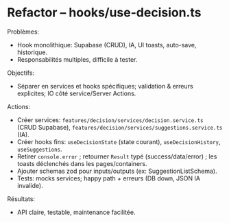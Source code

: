 # Refactor – hooks/use-decision.ts

Problèmes:
- Hook monolithique: Supabase (CRUD), IA, UI toasts, auto-save, historique.
- Responsabilités multiples, difficile à tester.

Objectifs:
- Séparer en services et hooks spécifiques; validation & erreurs explicites; IO côté service/Server Actions.

Actions:
- Créer services: `features/decision/services/decision.service.ts` (CRUD Supabase), `features/decision/services/suggestions.service.ts` (IA).
- Créer hooks fins: `useDecisionState` (state courant), `useDecisionHistory`, `useSuggestions`.
- Retirer `console.error` ; retourner `Result` typé (success/data/error) ; les toasts déclenchés dans les pages/containers.
- Ajouter schemas zod pour inputs/outputs (ex: SuggestionListSchema).
- Tests: mocks services; happy path + erreurs (DB down, JSON IA invalide).

Résultats:
- API claire, testable, maintenance facilitée.
